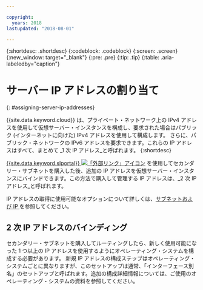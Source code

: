 ```yaml
---

copyright:
  years: 2018
lastupdated: "2018-08-01"

---
```


{:shortdesc: .shortdesc}
{:codeblock: .codeblock}
{:screen: .screen}
{:new_window: target="_blank"}
{:pre: .pre}
{:tip: .tip}
{:table: .aria-labeledby="caption"}

# サーバー IP アドレスの割り当て
{: #assigning-server-ip-addresses}

{{site.data.keyword.cloud}} は、プライベート・ネットワーク上の IPv4 アドレスを使用して仮想サーバー・インスタンスを構成し、要求された場合はパブリック (インターネットに向けた) IPv4 アドレスを使用して構成します。 さらに、パブリック・ネットワークの IPv6 アドレスを要求できます。これらの IP アドレスはすべて、まとめて _1 次 IP アドレス_と呼ばれます。
{:shortdesc}

[{{site.data.keyword.slportal}} ![「外部リンク」アイコン](../icons/launch-glyph.svg "「外部リンク」アイコン")](https://control.softlayer.com) を使用してセカンダリー・サブネットを購入した後、追加の IP アドレスを仮想サーバー・インスタンスにバインドできます。この方法で購入して管理する IP アドレスは、_2 次 IP アドレス_と呼ばれます。

IP アドレスの取得に使用可能なオプションについて詳しくは、[サブネットおよび IP ](https://console.bluemix.net/docs/infrastructure/subnets/)を参照してください。

## 2 次 IP アドレスのバインディング

セカンダリー・サブネットを購入してルーティングしたら、新しく使用可能になった 1 つ以上の IP アドレスを使用するようにオペレーティング・システムを構成する必要があります。 新規 IP アドレスの構成ステップはオペレーティング・システムごとに異なりますが、このセットアップは通常、「インターフェース別名」のセットアップと呼ばれます。追加の構成詳細情報については、ご使用のオペレーティング・システムの資料を参照してください。
